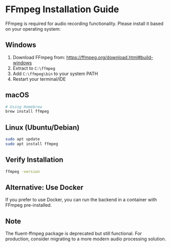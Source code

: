 # FFmpeg Installation Guide

FFmpeg is required for audio recording functionality. Please install it based on your operating system:

## Windows
1. Download FFmpeg from: https://ffmpeg.org/download.html#build-windows
2. Extract to `C:\ffmpeg`
3. Add `C:\ffmpeg\bin` to your system PATH
4. Restart your terminal/IDE

## macOS
```bash
# Using Homebrew
brew install ffmpeg
```

## Linux (Ubuntu/Debian)
```bash
sudo apt update
sudo apt install ffmpeg
```

## Verify Installation
```bash
ffmpeg -version
```

## Alternative: Use Docker
If you prefer to use Docker, you can run the backend in a container with FFmpeg pre-installed.

## Note
The fluent-ffmpeg package is deprecated but still functional. For production, consider migrating to a more modern audio processing solution.
